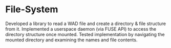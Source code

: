 # File-System
Developed a library to read a WAD file and create a directory &amp; file structure from it. Implemented a userspace daemon (via FUSE API) to access the directory structure once mounted. Tested implementation by navigating the mounted directory and examining the names and file contents.
